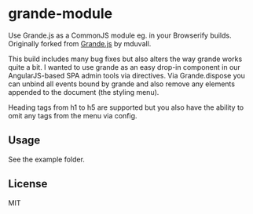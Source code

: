 grande-module
=============

Use Grande.js as a CommonJS module eg. in your Browserify builds. Originally forked from [Grande.js](https://github.com/mduvall/grande.js) by mduvall. 

This build includes many bug fixes but also alters the way grande works quite a bit. I wanted to use grande as an easy drop-in component in our AngularJS-based SPA admin tools via directives. Via Grande.dispose you can unbind all events bound by grande and also remove any elements appended to the document (the styling menu).

Heading tags from h1 to h5 are supported but you also have the ability to omit any tags from the menu via config.

Usage
-----
See the example folder.

License
-------
MIT
